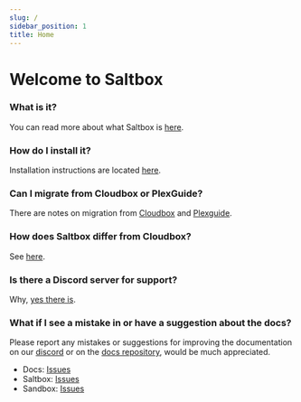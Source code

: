 ```yaml
---
slug: /
sidebar_position: 1
title: Home
---
```


# Welcome to Saltbox

### What is it?
You can read more about what Saltbox is [here](saltbox/basics/basics).

### How do I install it?
Installation instructions are located [here](saltbox/prerequisites/prerequisites).

### Can I migrate from Cloudbox or PlexGuide?
There are notes on migration from [Cloudbox](reference/guides/cloudbox) and [Plexguide](reference/guides/plexguide).

### How does Saltbox differ from Cloudbox?
See [here](reference/saltbox-vs-cloudbox).

### Is there a Discord server for support?
Why, [yes there is](https://discord.gg/ugfKXpFND8).

### What if I see a mistake in or have a suggestion about the docs?
Please report any mistakes or suggestions for improving the documentation on our [discord](https://discord.gg/ugfKXpFND8) or on the [docs repository](https://github.com/saltyorg/docs), would be much appreciated.

* Docs: [Issues](https://github.com/saltyorg/docs/issues)
* Saltbox: [Issues](https://github.com/saltyorg/Saltbox/issues)
* Sandbox: [Issues](https://github.com/saltyorg/Sandbox/issues)